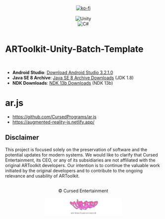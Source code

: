   <br>
<div align="center">
  <a href="https://ko-fi.com/cursedentertainment">
    <img src="https://ko-fi.com/img/githubbutton_sm.svg" alt="ko-fi" style="width: 20%;"/>
  </a>
</div>
  <br>

<div align="center"> 
  <img alt="Unity" src="https://img.shields.io/badge/unity%20-%23323330.svg?&style=for-the-badge&logo=unity&logoColor=white"/>  
</div>
<div align="center">
  <img alt="C#" src="https://img.shields.io/badge/C%23-%23323330.svg?&style=for-the-badge&logo=csharp&logoColor=white"/> 
</div>
<br>

# ARToolkit-Unity-Batch-Template

<br>

- **Android Studio**: [Download Android Studio 3.2.1.0](https://developer.android.com/studio/archive)
- **Java SE 8 Archive**: [Java SE 8 Archive Downloads](https://www.oracle.com/java/technologies/javase/javase8-archive-downloads.html) (JDK 1.8)
- **NDK Downloads**: [NDK 13b Downloads](https://github.com/android/ndk/wiki/Unsupported-Downloads#ndk-13b-downloads) (NDK 13b)

# ar.js

- https://github.com/CursedPrograms/ar.js
- https://augmented-reality-js.netlify.app/

## Disclaimer

This project is focused solely on the preservation of software and the potential updates for modern systems. We would like to clarify that Cursed Entertainment, its CEO, or any of its subsidiaries are not affiliated with the original ARToolkit developers. Our intention is to continue the valuable work initiated by the original developers and to contribute to the ongoing relevance and usability of ARToolkit.

<br>
<div align="center">
© Cursed Entertainment
</div>
<br>
<div align="center">
<a href="https://cursed-entertainment.itch.io/" target="_blank">
    <img src="https://github.com/CursedPrograms/cursedentertainment/raw/main/images/logos/logo-wide-grey.png"
        alt="CursedEntertainment Logo" style="width:250px;">
</a>
</div>

